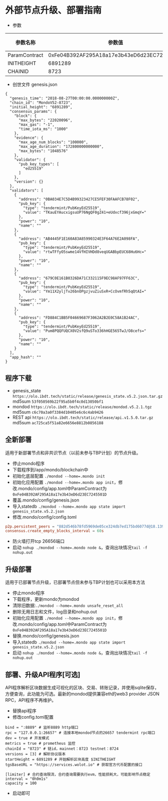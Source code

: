# 外部节点升级、部署指南

- 参数

|    参数名称    |                   参数值                    | 备注 |
| ------------- | ------------------------------------------ | ---- |
| ParamContract | 0xFe04B392AF295A18a17e3b43eD6d23EC7245501D |      |
| INITHEIGHT    | 6891289                                        |      |
| CHAINID       | 8723                                       |      |

- 创世文件 genesis.json
```
{
  "genesis_time": "2018-08-27T00:00:00.000000000Z",
  "chain_id": "MondoV52-8723",
  "initial_height": "6891289",
  "consensus_params": {
    "block": {
      "max_bytes": "22020096",
      "max_gas": "-1",
      "time_iota_ms": "1000"
    },
    "evidence": {
      "max_age_num_blocks": "100000",
      "max_age_duration": "172800000000000",
      "max_bytes": "1048576"
    },
    "validator": {
      "pub_key_types": [
        "ed25519"
      ]
    },
    "version": {}
  },
  "validators": [
    {
      "address": "0BA034E7C5D4B99323427CE5FEF30FAAFCB78F02",
      "pub_key": {
        "type": "tendermint/PubKeyEd25519",
        "value": "TKauEYAucxigsuUP76NgQF0gZ41+eUdxcf396jxGmqY="
      },
      "power": "10",
      "name": ""
    },
    {
      "address": "AB4445F1E160A83A85990324E3F64A76E2A098FA",
      "pub_key": {
        "type": "tendermint/PubKeyEd25519",
        "value": "rtwTFfyO5swme14VfHIVHDd8veqUGABbpEUC68Hu6Hc="
      },
      "power": "10",
      "name": ""
    },
    {
      "address": "679C0E161B0326DA71C332115F9EC98AF97FF63C",
      "pub_key": {
        "type": "tendermint/PubKeyEd25519",
        "value": "Ym11X2yljTv26bnOPgzjvuZiuSxR+CcOvmfRh5qQtAI="
      },
      "power": "10",
      "name": ""
    },
    {
      "address": "FD884C1BB5F04669687F3062A2B2E0C58A1B24AC",
      "pub_key": {
        "type": "tendermint/PubKeyEd25519",
        "value": "Pum8PQQFUQCX0V2sfQ9uSTo336hHGE565TwJ/O8cefs="
      },
      "power": "10",
      "name": ""
    }
  ],
  "app_hash": ""
}
```

## 程序下载
- genesis_state `https://olo.ibdt.tech/static/release/genesis_state.v5.2.json.tar.gz` md5sum `53f050569b22f95a5b0f4c0d13050bf1`
- mondod `https://olo.ibdt.tech/static/release/mondod.v5.2.1.tgz` md5sum `c6c70a3a0f3384d10405e6c6c4ab9426`
- REST api `https://olo.ibdt.tech/static/release/api.v1.5.0.tar.gz` md5sum `ac725ca5f51a82e6656e8812b0856188`

## 全新部署
适用于新部署节点和非共识节点（以前未参与TBP计划）的节点升级。
- 停止mondo程序
- 下载程序到/app/mondo/blockchain中
- 初始化底层配置 `./mondod --home=.mondo init`
- 初始化应用配置 `./mondod --home=.mondo app init`，修改.mondo/config/app.toml中ParamContract为`0xFe04B392AF295A18a17e3b43eD6d23EC7245501D`
- 覆盖.mondo/config/genesis.json
- 导入statedb `./mondod --home=.mondo app state import genesis_state.v5.2.json`
- 修改.mondo/config/config.toml
```toml
p2p.persistent_peers = "882d546b78fd5969de05ce324db7ed175bd6077d@18.139.250.111:26656,5d4a27ddd0e47f3814543c38048758d62a03931f@18.140.180.203:26656,24984b84b6e07f8eb1b8d207a146b1220ba229c1@13.228.188.50:26656,9c7b698a22c4652d7a277e54a22d53f261bc76cf@18.138.87.101:26656"
consensus.create_empty_blocks_interval = 60s
```
- 防火墙打开tcp 26656端口
- 启动 `nohup ./mondod --home=.mondo node &`，查询出块情况`tail -f nohup.out`

## 升级部署
适用于已部署节点升级，已部署节点但未参与TBP计划也可以采用本方法
- 停止mondo程序
- 下载程序，更新mondo为mondod
- 清除旧数据:`./mondod --home=.mondo unsafe_reset_all`
- 删除无用日志和文件，log目录和nohup.out
- 初始化应用配置 `./mondod --home=.mondo app init`，修改.mondo/config/app.toml中ParamContract为`0xFe04B392AF295A18a17e3b43eD6d23EC7245501D`
- 替换.mondo/config/genesis.json
- 导入statedb `./mondod --home=.mondo app state import genesis_state.v5.2.json`
- 启动 `nohup ./mondod --home=.mondo node &`，查询出块情况`tail -f nohup.out`

## 部署、升级API程序[可选]
API程序解析区块数据生成可视化的区块、交易、转账记录，并使用sqlite保存，方便查询，此功能为可选。最新的mondod提供兼容eth的web3 provider JSON RPC，API程序不再维护。

- 替换api程序 
- 修改config.toml配置

```
bind = ":8889" # 监听8889 http端口
rpc = "127.0.0.1:26657" # 连接本地mondod节点的26657 tendermint rpc端口
dev = true # 开发模式
metrics = true # prometheus 监控
chainId = "8723" # 链id，mainnet：8723 testnet：8724
versions = [3] # 解析协议版本
startHeight = 6891289 # 开始解析区块高度 $INITHEIGHT
tgsBaseURL = "https://services.wolot.io" # 获取官方代币配置的接口

[limiter] # 合约查询限流，合约查询需要执行evm，性能损耗大，可能影响节点稳定
interval = "0h0m1s"
capacity = 100
```

- 启动即可

